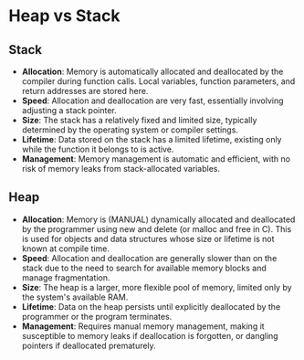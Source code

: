 Heap vs Stack
=============
  
Stack
-----
- **Allocation**: Memory is automatically allocated and deallocated by the compiler during function calls. Local variables, function parameters, and return addresses are stored here.
- **Speed**: Allocation and deallocation are very fast, essentially involving adjusting a stack pointer.
- **Size**: The stack has a relatively fixed and limited size, typically determined by the operating system or compiler settings.
- **Lifetime**: Data stored on the stack has a limited lifetime, existing only while the function it belongs to is active.
- **Management**: Memory management is automatic and efficient, with no risk of memory leaks from stack-allocated variables.
  
Heap
----
- **Allocation**: Memory is (MANUAL) dynamically allocated and deallocated by the programmer using new and delete (or malloc and free in C). This is used for objects and data structures whose size or lifetime is not known at compile time.
- **Speed**: Allocation and deallocation are generally slower than on the stack due to the need to search for available memory blocks and manage fragmentation.
- **Size**: The heap is a larger, more flexible pool of memory, limited only by the system's available RAM.
- **Lifetime**: Data on the heap persists until explicitly deallocated by the programmer or the program terminates.
- **Management**: Requires manual memory management, making it susceptible to memory leaks if deallocation is forgotten, or dangling pointers if deallocated prematurely.